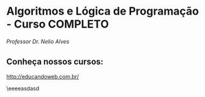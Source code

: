 # Algoritmos e Lógica de Programação - Curso COMPLETO
###### Professor Dr. Nelio Alves


## Conheça nossos cursos:

http://educandoweb.com.br/

\\eeeeasdasd